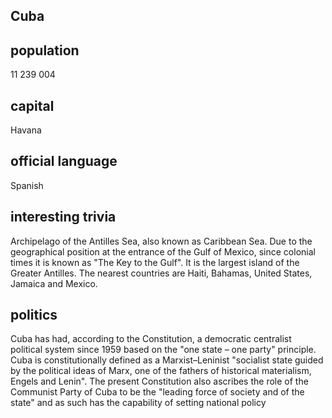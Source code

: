 ## Cuba
##  population
11 239 004

##  capital
Havana
 
##  official language
Spanish

##  interesting trivia

 Archipelago of the Antilles Sea, also known as Caribbean Sea. Due to the geographical position at the entrance of the Gulf of Mexico, since colonial times it is known as "The Key to the Gulf". It is the largest island of the Greater Antilles. The nearest countries are Haiti, Bahamas, United States, Jamaica and Mexico.

##  politics
Cuba has had, according to the Constitution, a democratic centralist political system since 1959 based on the "one state – one party" principle. Cuba is constitutionally defined as a Marxist–Leninist "socialist state guided by the political ideas of Marx, one of the fathers of historical materialism, Engels and Lenin". The present Constitution also ascribes the role of the Communist Party of Cuba to be the "leading force of society and of the state" and as such has the capability of setting national policy
